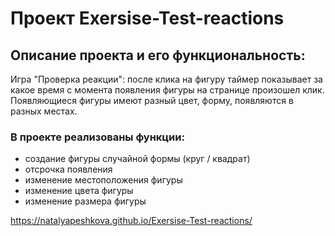# Проект Exersise-Test-reactions

## Описание проекта и его функциональность:
Игра "Проверка реакции": после клика на фигуру таймер показывает за какое время с момента появления фигуры на странице произошел клик. 
Появляющиеся фигуры имеют разный цвет, форму, появляются в разных местах. 

### В проекте реализованы функции: 
- создание фигуры случайной формы (круг / квадрат)
- отсрочка появления 
- изменение местоположения фигуры 
- изменение цвета фигуры
- изменение размера фигуры 


https://natalyapeshkova.github.io/Exersise-Test-reactions/ 